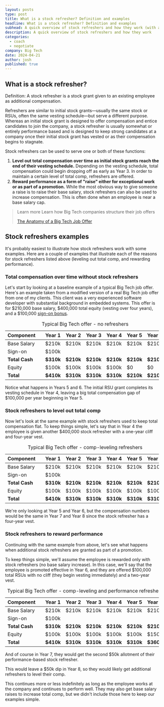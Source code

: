```yaml
---
layout: posts
type: post
title: What is a stock refresher? Definition and examples
headline: What is a stock refresher? Definition and examples
subhead: A quick overview of stock refreshers and how they work (with a focus on Big Tech)
description: A quick overview of stock refreshers and how they work
categories:
  - coach
  - negotiate
company: Big Tech
date: 2024-04-21
author: josh
published: true
---
```


## What is a stock refresher?

Definition: A stock refresher is a stock grant given to an existing employee as additional compensation.

Refreshers are similar to initial stock grants—usually the same stock or RSUs, often the same vesting schedule—but serve a different purpose. Whereas an initial stock grant is designed to offer compensation and entice candidates to join the company, a stock refresher is usually somewhat or entirely performance based and is designed to keep strong candidates at a company once their initial stock grant has vested or as their compensation begins to stagnate.

Stock refreshers can be used to serve one or both of these functions:

1. **Level out total compensation over time as initial stock grants reach the end of their vesting schedule.** Depending on the vesting schedule, total compensation could begin dropping off as early as Year 3. In order to maintain a certain level of total comp, refreshers are offered.
2. **Reward performance as a form of "raise" either for exceptional work or as part of a promotion.** While the most obvious way to give someone a raise is to raise their base salary, stock refreshers can also be used to increase compensation. This is often done when an employee is near a base salary cap.

<blockquote class="ico link-callout">
  <p><span>Learn more</span> Learn how Big Tech companies structure their job offers</p>
  <p><a href="/big-tech-job-offer-overview/">The Anatomy of a Big Tech Job Offer <i class="fas fa-angle-double-right"></i></a></p>
</blockquote>

## Stock refreshers examples

It's probably easiest to illustrate how stock refreshers work with some examples. Here are a couple of examples that illustrate each of the reasons for stock refreshers listed above (leveling out total comp, and rewarding performance).

### Total compensation over time without stock refreshers

Let's start by looking at a baseline example of a typical Big Tech job offer. Here's an example taken from a modified version of a real Big Tech job offer from one of my clients. This client was a very experienced software developer with substantial background in embedded systems. This offer is for $210,000 base salary, $400,000 total equity (vesting over four years), and a $100,000 [sign-on bonus](/sign-on-bonus-overview/).

<table>
	<caption>Typical Big Tech offer - no refreshers</caption>
	<thead>
		<tr><th>Component</th><th></th><th>Year 1</th><th>Year 2</th><th>Year 3</th><th>Year 4</th><th>Year 5</th><th>Year 6</th></tr>
	</thead>
	<tbody>
		<tr><td>Base Salary</td><td></td><td>$210k</td><td>$210k</td><td>$210k</td><td>$210k</td><td>$210k</td><td>$210k</td></tr>
		<tr><td>Sign-on</td><td></td><td>$100k</td><td></td><td></td><td></td><td></td><td></td></tr>
		<tr><td><strong>Total Cash</strong></td><td></td><td><strong>$310k</strong></td><td><strong>$210k</strong></td><td><strong>$210k</strong></td><td><strong>$210k</strong></td><td><strong>$210k</strong></td><td><strong>$210k</strong></td></tr>
		<tr><td>Equity</td><td></td><td>$100k</td><td>$100k</td><td>$100k</td><td>$100k</td><td>$0</td><td>$0</td></tr>
		<tr><td><strong>Total</strong> </td><td></td><td><strong>$410k</strong></td><td><strong>$310k</strong></td><td><strong>$310k</strong></td><td><strong>$310k</strong></td><td><strong>$210k</strong></td><td><strong>$210k</strong></td></tr>
	</tbody>
</table>

Notice what happens in Years 5 and 6. The initial RSU grant completes its vesting schedule in Year 4, leaving a big total compensation gap of $100,000 per year beginning in Year 5.

### Stock refreshers to level out total comp

Now let's look at the same example with stock refreshers used to keep total compensation flat. To keep things simple, let's say that in Year 4 the employee is given another $400,000 stock refresher with a one-year cliff and four-year vest.

<table>
	<caption>Typical Big Tech offer - comp-leveling refreshers</caption>
	<thead>
		<tr><th>Component</th><th></th><th>Year 1</th><th>Year 2</th><th>Year 3</th><th>Year 4</th><th>Year 5</th><th>Year 6</th></tr>
	</thead>
	<tbody>
		<tr><td>Base Salary</td><td></td><td>$210k</td><td>$210k</td><td>$210k</td><td>$210k</td><td>$210k</td><td>$210k</td></tr>
		<tr><td>Sign-on</td><td></td><td>$100k</td><td></td><td></td><td></td><td></td><td></td></tr>
		<tr><td><strong>Total Cash</strong></td><td></td><td><strong>$310k</strong></td><td><strong>$210k</strong></td><td><strong>$210k</strong></td><td><strong>$210k</strong></td><td><strong>$210k</strong></td><td><strong>$210k</strong></td></tr>
		<tr><td>Equity</td><td></td><td>$100k</td><td>$100k</td><td>$100k</td><td>$100k</td><td>$100k</td><td>$100k</td></tr>
		<tr><td><strong>Total</strong> </td><td></td><td><strong>$410k</strong></td><td><strong>$310k</strong></td><td><strong>$310k</strong></td><td><strong>$310k</strong></td><td><strong>$310k</strong></td><td><strong>$310k</strong></td></tr>
	</tbody>
</table>

We're only looking at Year 5 and Year 6, but the compensation numbers would be the same in Year 7 and Year 8 since the stock refresher has a four-year vest.

### Stock refreshers to reward performance

Continuing with the same example from above, let's see what happens when additional stock refreshers are granted as part of a promotion.

To keep things simple, we'll assume the employee is rewarded only with stock refreshers (no base salary increase). In this case, we'll say that the employee is promoted effective in Year 6, and they are offered $100,000 total RSUs with no cliff (they begin vesting immediately) and a two-year vest.

<table>
	<caption>Typical Big Tech offer - comp-leveling and performance refreshers</caption>
	<thead>
		<tr><th>Component</th><th></th><th>Year 1</th><th>Year 2</th><th>Year 3</th><th>Year 4</th><th>Year 5</th><th>Year 6</th></tr>
	</thead>
	<tbody>
		<tr><td>Base Salary</td><td></td><td>$210k</td><td>$210k</td><td>$210k</td><td>$210k</td><td>$210k</td><td>$210k</td></tr>
		<tr><td>Sign-on</td><td></td><td>$100k</td><td></td><td></td><td></td><td></td><td></td></tr>
		<tr><td><strong>Total Cash</strong></td><td></td><td><strong>$310k</strong></td><td><strong>$210k</strong></td><td><strong>$210k</strong></td><td><strong>$210k</strong></td><td><strong>$210k</strong></td><td><strong>$210k</strong></td></tr>
		<tr><td>Equity</td><td></td><td>$100k</td><td>$100k</td><td>$100k</td><td>$100k</td><td>$100k</td><td>$150k</td></tr>
		<tr><td><strong>Total</strong> </td><td></td><td><strong>$410k</strong></td><td><strong>$310k</strong></td><td><strong>$310k</strong></td><td><strong>$310k</strong></td><td><strong>$310k</strong></td><td><strong>$360k</strong></td></tr>
	</tbody>
</table>

And of course in Year 7, they would get the second $50k allotment of their performance-based stock refresher.

This would leave a $50k dip in Year 8, so they would likely get additional refreshers to level their comp.

This continues more or less indefinitely as long as the employee works at the company and continues to perform well. They may also get base salary raises to increase total comp, but we didn't include those here to keep our examples simple.